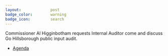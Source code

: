 ```yaml
---
layout:				post
badge_color:		warning
badge_icon:			search
---
```


Commissioner Al Higginbotham requests Internal Auditor come and discuss Go Hillsborough public input audit.

* [Agenda](http://agenda.hillsboroughcounty.org/cache/00003/564/F-3.PDF)